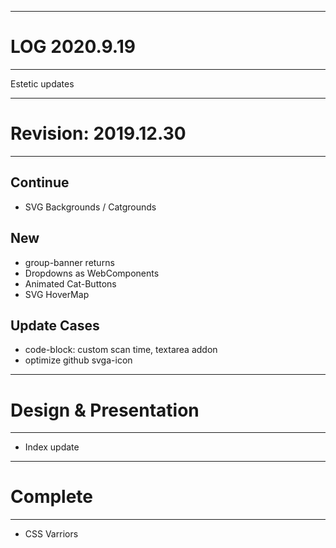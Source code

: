 -------------------------------------
# LOG 2020.9.19
-------------------------------------

Estetic updates




-------------------------------------
# Revision: 2019.12.30
-------------------------------------

## Continue

- SVG Backgrounds / Catgrounds


## New

- group-banner returns
- Dropdowns as WebComponents
- Animated Cat-Buttons
- SVG HoverMap


## Update Cases

- code-block: custom scan time, textarea addon
- optimize github svga-icon

-------------------------------------
# Design & Presentation
-------------------------------------

- Index update

-------------------------------------
# Complete
-------------------------------------

- CSS Varriors
